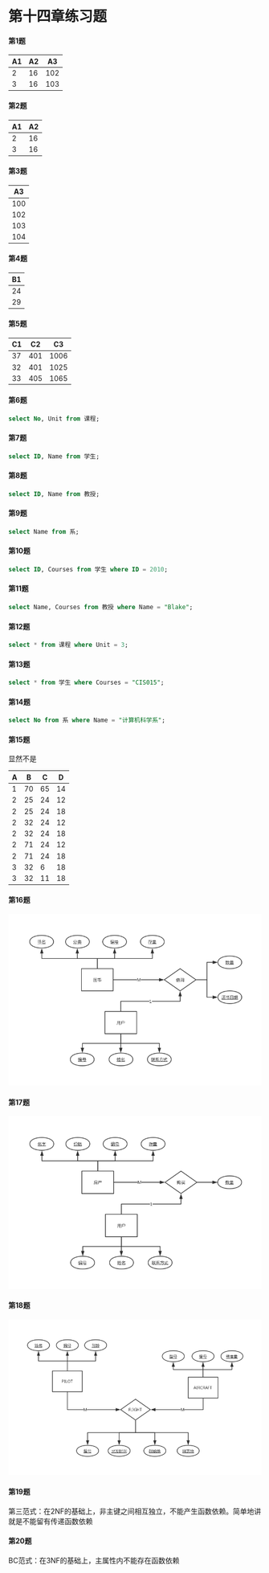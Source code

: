 # 第十四章练习题

#### 第1题

| A1   | A2   | A3   |
| ---- | ---- | ---- |
| 2    | 16   | 102  |
| 3    | 16   | 103  |

#### 第2题

| A1   | A2   |
| ---- | ---- |
| 2    | 16   |
| 3    | 16   |

#### 第3题

| A3   |
| ---- |
| 100  |
| 102  |
| 103  |
| 104  |

#### 第4题

| B1   |
| ---- |
| 24   |
| 29   |

#### 第5题

| C1   | C2   | C3   |
| ---- | ---- | ---- |
| 37   | 401  | 1006 |
| 32   | 401  | 1025 |
| 33   | 405  | 1065 |

#### 第6题

```sql
select No, Unit from 课程;
```

#### 第7题

```sql
select ID, Name from 学生;
```

#### 第8题

```sql
select ID, Name from 教授;
```

#### 第9题

```sql
select Name from 系;
```

#### 第10题

```sql
select ID, Courses from 学生 where ID = 2010;
```

#### 第11题

```sql
select Name, Courses from 教授 where Name = "Blake";
```

#### 第12题

```sql
select * from 课程 where Unit = 3;
```

#### 第13题

```sql
select * from 学生 where Courses = "CIS015";
```

#### 第14题

```sql
select No from 系 where Name = "计算机科学系";
```

#### 第15题

显然不是

| A    | B    | C    | D    |
| ---- | ---- | ---- | ---- |
| 1    | 70   | 65   | 14   |
| 2    | 25   | 24   | 12   |
| 2    | 25   | 24   | 18   |
| 2    | 32   | 24   | 12   |
| 2    | 32   | 24   | 18   |
| 2    | 71   | 24   | 12   |
| 2    | 71   | 24   | 18   |
| 3    | 32   | 6    | 18   |
| 3    | 32   | 11   | 18   |

#### 第16题

<img src="img/1.png" />

#### 第17题

<img src="img/2.png" />

#### 第18题

<img src="img/3.png" />

#### 第19题

第三范式：在2NF的基础上，非主键之间相互独立，不能产生函数依赖。简单地讲就是不能留有传递函数依赖

#### 第20题

BC范式：在3NF的基础上，主属性内不能存在函数依赖

